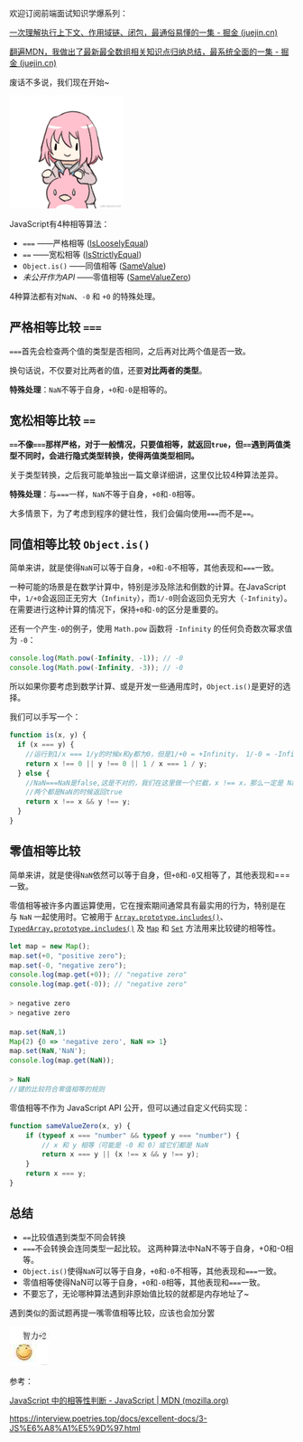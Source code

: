 欢迎订阅前端面试知识学爆系列：

[一次理解执行上下文、作用域链、闭包，最通俗易懂的一集 - 掘金 (juejin.cn)](https://juejin.cn/post/7377576183771775015)

[翻遍MDN，我做出了最新最全数组相关知识点归纳总结，最系统全面的一集 - 掘金 (juejin.cn)](https://juejin.cn/post/7378015213348241471)

废话不多说，我们现在开始\~

![image-20240218193121](./../public/images/222.gif)

JavaScript有4种相等算法：

*   `===` ——严格相等 ([IsLooselyEqual](https://tc39.es/ecma262/#sec-islooselyequal))
*   `==` ——宽松相等 ([IsStrictlyEqual](https://tc39.es/ecma262/#sec-isstrictlyequal))
*   `Object.is()` ——同值相等 ([SameValue](https://tc39.es/ecma262/#sec-samevalue))
*   *未公开作为API* ——零值相等 ([SameValueZero](https://tc39.es/ecma262/#sec-samevaluezero))

4种算法都有对`NaN`、`-0` 和 `+0` 的特殊处理。

## 严格相等比较 `===`

`===`首先会检查两个值的类型是否相同，之后再对比两个值是否一致。

换句话说，不仅要对比两者的值，还要**对比两者的类型**。

**特殊处理**：`NaN`不等于自身，`+0`和`-0`是相等的。

## 宽松相等比较 `==`

**`==`不像`===`那样严格，对于一般情况，只要值相等，就返回`true`，但`==`遇到两值类型不同时，会进行隐式类型转换，使得两值类型相同。**

关于类型转换，之后我可能单独出一篇文章详细讲，这里仅比较4种算法差异。

**特殊处理**：与`===`一样，`NaN`不等于自身，`+0`和`-0`相等。

大多情景下，为了考虑到程序的健壮性，我们会偏向使用`===`而不是`==`。

## 同值相等比较 `Object.is()`

简单来讲，就是使得`NaN`可以等于自身，`+0`和`-0`不相等，其他表现和`===`一致。

一种可能的场景是在数学计算中，特别是涉及除法和倒数的计算。在JavaScript中，`1/+0`会返回正无穷大（`Infinity`），而`1/-0`则会返回负无穷大（`-Infinity`）。在需要进行这种计算的情况下，保持`+0`和`-0`的区分是重要的。

还有一个产生`-0`的例子，使用 `Math.pow` 函数将 `-Infinity` 的任何负奇数次幂求值为 `-0`：

```js
console.log(Math.pow(-Infinity, -1)); // -0
console.log(Math.pow(-Infinity, -3)); // -0
```

所以如果你要考虑到数学计算、或是开发一些通用库时，`Object.is()`是更好的选择。

我们可以手写一个：

```js
function is(x, y) {
  if (x === y) {
    //运行到1/x === 1/y的时候x和y都为0，但是1/+0 = +Infinity， 1/-0 = -Infinity, 是不一样的
    return x !== 0 || y !== 0 || 1 / x === 1 / y;
  } else {
    //NaN===NaN是false,这是不对的，我们在这里做一个拦截，x !== x，那么一定是 NaN, y 同理
    //两个都是NaN的时候返回true
    return x !== x && y !== y;
  }
}
```

## 零值相等比较

简单来讲，就是使得`NaN`依然可以等于自身，但`+0`和`-0`又相等了，其他表现和===一致。

零值相等被许多内置运算使用，它在搜索期间通常具有最实用的行为，特别是在与 `NaN` 一起使用时。它被用于 [`Array.prototype.includes()`](https://developer.mozilla.org/zh-CN/docs/Web/JavaScript/Reference/Global_Objects/Array/includes)、[`TypedArray.prototype.includes()`](https://developer.mozilla.org/zh-CN/docs/Web/JavaScript/Reference/Global_Objects/TypedArray/includes) 及 [`Map`](https://developer.mozilla.org/zh-CN/docs/Web/JavaScript/Reference/Global_Objects/Map) 和 [`Set`](https://developer.mozilla.org/zh-CN/docs/Web/JavaScript/Reference/Global_Objects/Set) 方法用来比较键的相等性。

```js
let map = new Map();
map.set(+0, "positive zero");
map.set(-0, "negative zero");
console.log(map.get(+0)); // "negative zero"
console.log(map.get(-0)); // "negative zero"

> negative zero
> negative zero

map.set(NaN,1)
Map(2) {0 => 'negative zero', NaN => 1}
map.set(NaN,'NaN');
console.log(map.get(NaN));

> NaN
//键的比较符合零值相等的规则
```

零值相等不作为 JavaScript API 公开，但可以通过自定义代码实现：

```js
function sameValueZero(x, y) {
    if (typeof x === "number" && typeof y === "number") {
        // x 和 y 相等（可能是 -0 和 0）或它们都是 NaN
        return x === y || (x !== x && y !== y);
    }
    return x === y;
}
```

## 总结

*   `==`比较值遇到类型不同会转换
*   `===`不会转换会连同类型一起比较。
    这两种算法中NaN不等于自身，+0和-0相等。
*   `Object.is()`使得`NaN`可以等于自身，`+0`和`-0`不相等，其他表现和`===`一致。
*   零值相等使得NaN可以等于自身，`+0`和`-0`相等，其他表现和`===`一致。
*   不要忘了，无论哪种算法遇到非原始值比较的就都是内存地址了\~

遇到类似的面试题再提一嘴零值相等比较，应该也会加分罢

![image-20240218193121](./../public/images/123.jpg)


参考：

[JavaScript 中的相等性判断 - JavaScript | MDN (mozilla.org)](https://developer.mozilla.org/zh-CN/docs/Web/JavaScript/Equality_comparisons_and_sameness)

<https://interview.poetries.top/docs/excellent-docs/3-JS%E6%A8%A1%E5%9D%97.html>
